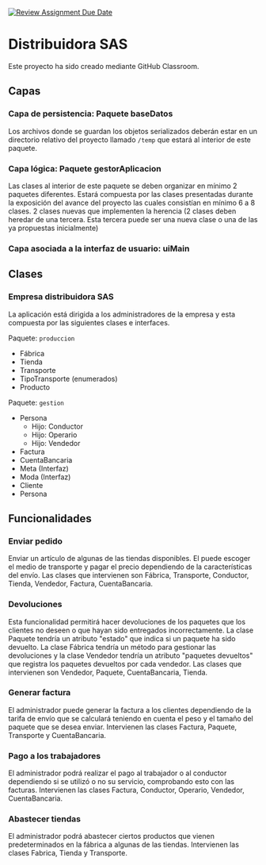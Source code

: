 [![Review Assignment Due Date](https://classroom.github.com/assets/deadline-readme-button-24ddc0f5d75046c5622901739e7c5dd533143b0c8e959d652212380cedb1ea36.svg)](https://classroom.github.com/a/UhcYLOEZ)
# Distribuidora SAS

Este proyecto ha sido creado mediante GitHub Classroom.

## Capas

### Capa de persistencia: Paquete baseDatos

Los archivos donde se guardan los objetos serializados deberán estar en un directorio relativo del proyecto llamado `/temp` que estará al interior de este paquete.

### Capa lógica: Paquete gestorAplicacion

Las clases al interior de este paquete se deben organizar en mínimo 2 paquetes diferentes. Estará compuesta por las clases presentadas durante la exposición del avance del proyecto las cuales consistían en mínimo 6 a 8 clases. 2 clases nuevas que implementen la herencia (2 clases deben heredar de una tercera. Esta tercera puede ser una nueva clase o una de las ya propuestas inicialmente)

### Capa asociada a la interfaz de usuario: uiMain

## Clases

### Empresa distribuidora SAS

La aplicación está dirigida a los administradores de la empresa y esta compuesta por las siguientes clases e interfaces.

Paquete: `produccion`
- Fábrica 
- Tienda 
- Transporte 
- TipoTransporte (enumerados)
- Producto


Paquete: `gestion` 
- Persona 
  - Hijo: Conductor 
  - Hijo: Operario
  - Hijo: Vendedor 
- Factura 
- CuentaBancaria
- Meta (Interfaz)
- Moda (Interfaz)
- Cliente
- Persona

## Funcionalidades

### Enviar pedido

Enviar un artículo de algunas de las tiendas disponibles. El puede escoger el medio de transporte y pagar el precio dependiendo de la características del envío. Las clases que intervienen son Fábrica, Transporte, Conductor, Tienda, Vendedor, Factura, CuentaBancaria.

### Devoluciones

Esta funcionalidad permitirá hacer devoluciones de los paquetes que los clientes no deseen o que hayan sido entregados incorrectamente. La clase Paquete tendría un atributo "estado" que indica si un paquete ha sido devuelto. La clase Fábrica tendría un método para gestionar las devoluciones y la clase Vendedor tendría un atributo "paquetes devueltos" que registra los paquetes devueltos por cada vendedor. Las clases que intervienen son Vendedor, Paquete, CuentaBancaria, Tienda.

### Generar factura

El administrador puede generar la factura a los clientes dependiendo de la tarifa de envío que se calculará teniendo en cuenta el peso y el tamaño del paquete que se desea enviar. Intervienen las clases Factura, Paquete, Transporte y CuentaBancaria.

### Pago a los trabajadores

El administrador podrá realizar el pago al trabajador o al conductor dependiendo si se utilizó o no su servicio, comprobando esto con las facturas. Intervienen las clases Factura, Conductor, Operario, Vendedor, CuentaBancaria.

### Abastecer tiendas

El administrador podrá abastecer ciertos productos que vienen predeterminados en la fábrica a algunas de las tiendas. Intervienen las clases Fabrica, Tienda y Transporte.
